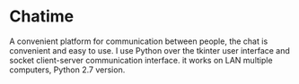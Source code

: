 # Chatime
A convenient platform for communication between people, the chat is convenient and easy to use.
I use Python over the tkinter user interface and socket client-server communication interface.
it works on LAN multiple computers, Python 2.7 version.
